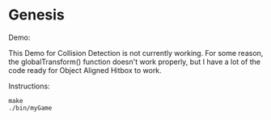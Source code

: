 # Genesis

Demo:

This Demo for Collision Detection is not currently working. For some reason, the globalTransform() function doesn't work properly, but I have a lot of the code ready for Object Aligned Hitbox to work.

Instructions:

```
make
./bin/myGame
```